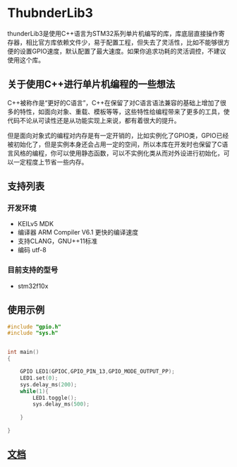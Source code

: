 # ThubnderLib3

thunderLib3是使用C++语言为STM32系列单片机编写的库，库底层直接操作寄存器，相比官方库依赖文件少，易于配置工程，但失去了灵活性，比如不能够很方便的设置GPIO速度，默认配置了最大速度。如果你追求功耗的灵活调控，不建议使用这个库。

## 关于使用C++进行单片机编程的一些想法

C++被称作是“更好的C语言”，C++在保留了对C语言语法兼容的基础上增加了很多的特性，如面向对象、重载、模板等等，这些特性给编程带来了更多的工具，使代码不论从可读性还是从功能实现上来说，都有着很大的提升。


但是面向对象式的编程对内存是有一定开销的，比如实例化了GPIO类，GPIO已经被初始化了，但是实例本身还会占用一定的空间，所以本库在开发时也保留了C语言风格的编程，你可以使用静态函数，可以不实例化类从而对外设进行初始化，可以一定程度上节省一些内存。


## 支持列表
### 开发环境

- KEILv5 MDK
- 编译器 ARM Compiler V6.1 更快的编译速度
- 支持CLANG，GNU++11标准
- 编码 utf-8


### 目前支持的型号


- stm32f10x

## 使用示例
```c++
#include "gpio.h"
#include "sys.h"


int main()
{

    GPIO LED1(GPIOC,GPIO_PIN_13,GPIO_MODE_OUTPUT_PP);
    LED1.set(0);
    sys.delay_ms(200);
    while(1){
		LED1.toggle();
		sys.delay_ms(500);
        
    }
    
}
```

## [文档](/doc)